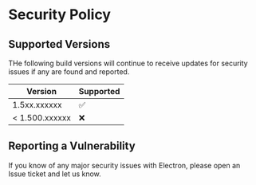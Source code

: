 # Security Policy

## Supported Versions

THe following build versions will continue to receive updates for security issues if any are found and reported.

| Version | Supported          |
| -------------- | ------------------ |
| 1.5xx.xxxxxx   | :white_check_mark: |
| < 1.500.xxxxxx | :x:                |

## Reporting a Vulnerability

If you know of any major security issues with Electron, please open an Issue ticket and let us know.
